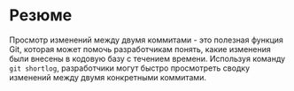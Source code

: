 # Резюме

Просмотр изменений между двумя коммитами - это полезная функция Git, которая может помочь разработчикам понять, какие изменения были внесены в кодовую базу с течением времени. Используя команду `git shortlog`, разработчики могут быстро просмотреть сводку изменений между двумя конкретными коммитами.
